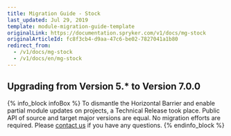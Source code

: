 ```yaml
---
title: Migration Guide - Stock
last_updated: Jul 29, 2019
template: module-migration-guide-template
originalLink: https://documentation.spryker.com/v1/docs/mg-stock
originalArticleId: fc8f3cb4-d9aa-47c6-be02-7827041a1b80
redirect_from:
  - /v1/docs/mg-stock
  - /v1/docs/en/mg-stock
---
```


## Upgrading from Version 5.* to Version 7.0.0
{% info_block infoBox %}
To dismantle the Horizontal Barrier and enable partial module updates on projects, a Technical Release took place. Public API of source and target major versions are equal. No migration efforts are required. Please [contact us](https://spryker.com/en/support/) if you have any questions.
{% endinfo_block %}
